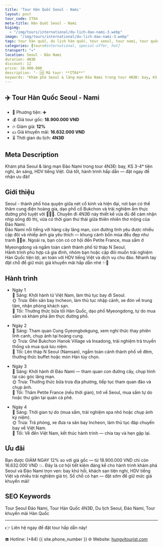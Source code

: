 ```yaml
---
title: 'Tour Hàn Quốc Seoul - Nami'
layout: post
tour_code: IT04
meta-title: Hàn Quốc Seoul - Nami
bigimg:
  - "/img/tours/international/du-lich-dao-nami-3.webp"
image: "/img/tours/international/du-lich-dao-nami-3.webp"
tags: tour hàn quốc, du lịch hàn quốc, tour seoul, tour nami, tour quốc tế
categories: [tours#international, special-offer, hot]
transport: "✈️"
location: Seoul - Đảo Nami
duration: 4N3Đ
discount: 12
price: 18.900.000
description: "- 🆔 Mã tour: **IT04**"
keywords: "Khám phá Seoul & lãng mạn Đảo Nami trong tour 4N3Đ: bay, KS 3-4* tiện nghi, ăn sáng, HDV tiếng Việt. Giá tốt, hành trình hấp dẫn — đặt ngay để nhận ưu đãi!"
---
```


## ✈️ Tour Hàn Quốc Seoul - Nami



- 🚗 Phương tiện: **✈️**
- 💰 Giá tour gốc: **18.900.000 VND**
- 🔥 Giảm giá: **12%**
- 💵 Giá khuyến mãi: **16.632.000 VND**
- ⏳ Thời gian du lịch: **4N3Đ**

## Meta Description
Khám phá Seoul & lãng mạn Đảo Nami trong tour 4N3Đ: bay, KS 3-4* tiện nghi, ăn sáng, HDV tiếng Việt. Giá tốt, hành trình hấp dẫn — đặt ngay để nhận ưu đãi!

## Giới thiệu
Seoul - thành phố hòa quyện giữa nét cổ kính và hiện đại, nơi bạn có thể thăm cung điện hoàng gia, dạo phố cổ Bukchon và trải nghiệm ẩm thực đường phố tuyệt vời 🍜🇰🇷. Chuyến đi 4N3Đ này thiết kế vừa đủ để cảm nhận nhịp sống đô thị, vừa có thời gian thư thái giữa thiên nhiên thơ mộng của Đảo Nami.  
Đảo Nami nổi tiếng với hàng cây lãng mạn, con đường tình yêu được nhiều cặp đôi và nhiếp ảnh gia yêu thích — khung cảnh bốn mùa đều đẹp như tranh 📸🍂❄️. Ngoài ra, bạn còn có cơ hội đến Petite France, mua sắm ở Myeongdong và ngắm toàn cảnh thành phố từ tháp N Seoul.  
Hành trình phù hợp cả gia đình, nhóm bạn hoặc cặp đôi muốn trải nghiệm Hàn Quốc tiện lợi, an toàn với HDV tiếng Việt và dịch vụ chu đáo. Nhanh tay đặt chỗ để giữ mức giá khuyến mãi hấp dẫn nhé ✨🛫

## Hành trình
- Ngày 1  
  🌅 Sáng: Khởi hành từ Việt Nam, làm thủ tục bay đi Seoul.  
  🌞 Trưa: Đến sân bay Incheon, làm thủ tục nhập cảnh, xe đón về trung tâm, nhận phòng khách sạn.  
  🌙 Tối: Thưởng thức bữa tối Hàn Quốc, dạo phố Myeongdong, tự do mua sắm và khám phá ẩm thực đường phố.

- Ngày 2  
  🌅 Sáng: Tham quan Cung Gyeongbokgung, xem nghi thức thay phiên lính canh, chụp ảnh tại hoàng cung.  
  🌞 Trưa: Ghé Bukchon Hanok Village và Insadong, trải nghiệm trà truyền thống và mua quà lưu niệm.  
  🌙 Tối: Lên tháp N Seoul (Namsan), ngắm toàn cảnh thành phố về đêm, thưởng thức buffet hoặc món Hàn tùy chọn.

- Ngày 3  
  🌅 Sáng: Khởi hành đi Đảo Nami — tham quan con đường cây, chụp hình tại các góc lãng mạn.  
  🌞 Trưa: Thưởng thức bữa trưa địa phương, tiếp tục tham quan đảo và chụp ảnh.  
  🌙 Tối: Thăm Petite France (nếu thời gian), trở về Seoul, mua sắm tự do hoặc thư giãn tại quán cà phê.

- Ngày 4  
  🌅 Sáng: Thời gian tự do (mua sắm, trải nghiệm spa nhỏ hoặc chụp ảnh kỷ niệm).  
  🌞 Trưa: Trả phòng, xe đưa ra sân bay Incheon, làm thủ tục đáp chuyến bay về Việt Nam.  
  🌙 Tối: Về đến Việt Nam, kết thúc hành trình — chia tay và hẹn gặp lại.

## Ưu đãi
Bạn được GIẢM NGAY 12% so với giá gốc — từ 18.900.000 VND chỉ còn 16.632.000 VND 💥. Đây là cơ hội tiết kiệm đáng kể cho hành trình khám phá Seoul và Đảo Nami trọn vẹn: bay khứ hồi, khách sạn tiện nghi, HDV tiếng Việt và nhiều trải nghiệm giá trị. Số chỗ có hạn — đặt sớm để giữ mức giá khuyến mãi!

## SEO Keywords
Tour Seoul Đảo Nami, Tour Hàn Quốc 4N3Đ, Du lịch Seoul, Đảo Nami, Tour khuyến mãi Hàn Quốc

---

👉 Liên hệ ngay để đặt tour hấp dẫn này!

☎️ Hotline: (+84) {{ site.phone_number }}
🌐 Website: [hungvitourist.com](https://hungvitourist.com)

